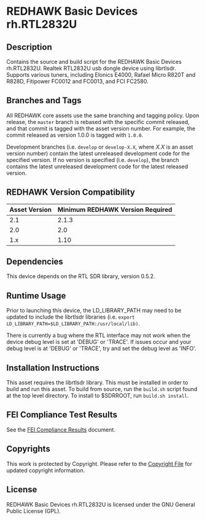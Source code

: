 # REDHAWK Basic Devices rh.RTL2832U

## Description

Contains the source and build script for the REDHAWK Basic Devices rh.RTL2832U.
Realtek RTL2832U usb dongle device using librtlsdr. Supports various tuners,
including Elonics E4000, Rafael Micro R820T and R828D, Fitipower FC0012 and
FC0013, and FCI FC2580.

## Branches and Tags

All REDHAWK core assets use the same branching and tagging policy. Upon release,
the `master` branch is rebased with the specific commit released, and that
commit is tagged with the asset version number. For example, the commit released
as version 1.0.0 is tagged with `1.0.0`.

Development branches (i.e. `develop` or `develop-X.X`, where *X.X* is an asset
version number) contain the latest unreleased development code for the specified
version. If no version is specified (i.e. `develop`), the branch contains the
latest unreleased development code for the latest released version.

## REDHAWK Version Compatibility

| Asset Version | Minimum REDHAWK Version Required |
| ------------- | -------------------------------- |
| 2.1           | 2.1.3                            |
| 2.0           | 2.0                              |
| 1.x           | 1.10                             |

## Dependencies

This device depends on the RTL SDR library, version 0.5.2.

## Runtime Usage

Prior to launching this device, the LD_LIBRARY_PATH may need to be updated to
include the librtlsdr libraries (i.e. `export
LD_LIBRARY_PATH=$LD_LIBRARY_PATH:/usr/local/lib)`.

There is currently a bug where the RTL interface may not work when the device
debug level is set at 'DEBUG' or 'TRACE'.  If issues occur and your debug level
is at 'DEBUG' or 'TRACE', try and set the debug level as 'INFO'.

## Installation Instructions

This asset requires the librtlsdr library. This must be installed in order to
build and run this asset. To build from source, run the `build.sh` script found
at the top level directory. To install to $SDRROOT, run `build.sh install`.

## FEI Compliance Test Results

See the [FEI Compliance Results](tests/FEI_Compliance_Results.md) document.

## Copyrights

This work is protected by Copyright. Please refer to the
[Copyright File](COPYRIGHT) for updated copyright information.

## License

REDHAWK Basic Devices rh.RTL2832U is licensed under the GNU General Public
License (GPL).
